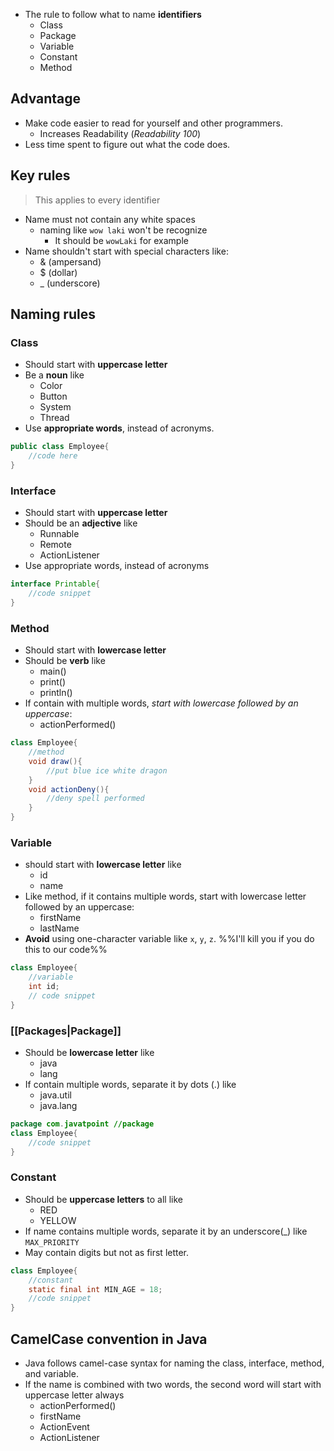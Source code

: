 - The rule to follow what to name **identifiers**
	- Class
	- Package
	- Variable
	- Constant
	- Method

## Advantage
- Make code easier to read for yourself and other programmers.
	- Increases Readability (*Readability 100*)
- Less time spent to figure out what the code does.

## Key rules
> This applies to every identifier
-  Name must not contain any white spaces
	- naming like `wow laki` won't be recognize
		- It should be `wowLaki` for example
- Name shouldn't start with special characters like:
	- & (ampersand)
	- $ (dollar)
	- _ (underscore)

## Naming rules
### Class
- Should start with **uppercase letter**
- Be a **noun** like
	- Color
	- Button
	- System
	- Thread
- Use **appropriate words**, instead of acronyms.
```Java
public class Employee{
	//code here
}
```

### Interface
- Should start with **uppercase letter**
- Should be an **adjective** like
	- Runnable
	- Remote
	- ActionListener
- Use appropriate words, instead of acronyms

```Java
interface Printable{
	//code snippet
}
```


### Method
- Should start with **lowercase letter**
- Should be **verb** like
	- main()
	- print()
	- println()
- If contain with multiple words, *start with lowercase followed by an uppercase*:
	- actionPerformed()

```Java
class Employee{
	//method
	void draw(){
		//put blue ice white dragon
	}
	void actionDeny(){
		//deny spell performed
	}
}
```

### Variable
- should start with **lowercase letter** like
	- id
	- name
- Like method, if it contains multiple words, start with lowercase letter followed by an uppercase:
	- firstName
	- lastName
- **Avoid** using one-character variable like `x`, `y`, `z`. %%I'll kill you if you do this to our code%%

```Java
class Employee{
	//variable
	int id;
	// code snippet
}
```

### [[Packages|Package]]
- Should be **lowercase letter** like
	- java
	- lang
- If contain multiple words, separate it by dots (.) like
	- java.util
	- java.lang

```Java
package com.javatpoint //package
class Employee{
	//code snippet
}
```

### Constant
- Should be **uppercase letters** to all like
	- RED
	- YELLOW
- If name contains multiple words, separate it by an underscore(\_) like `MAX_PRIORITY`
- May contain digits but not as first letter.
```Java
class Employee{
	//constant
	static final int MIN_AGE = 18;
	//code snippet
}
```


## CamelCase convention in Java
- Java follows camel-case syntax for naming the class, interface, method, and variable.
- If the name is combined with two words, the second word will start with uppercase letter always
	- actionPerformed()
	- firstName
	- ActionEvent
	- ActionListener


